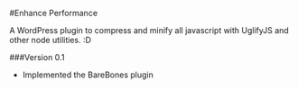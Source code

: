 #Enhance Performance

A WordPress plugin to compress and minify all javascript with UglifyJS and other node utilities. :D


###Version 0.1

* Implemented the BareBones plugin